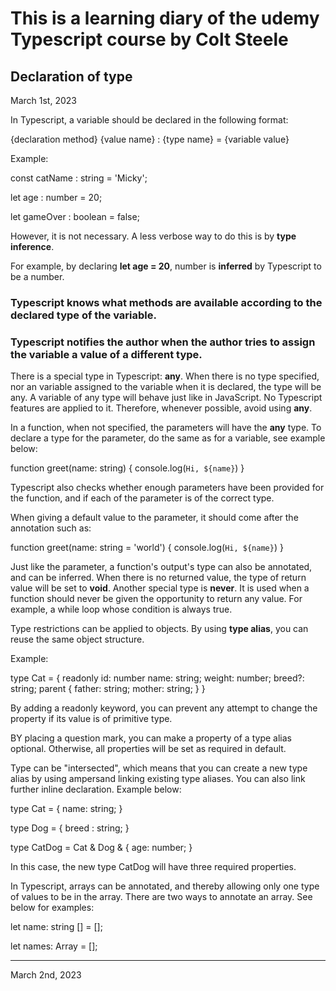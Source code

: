 # This is a learning diary of the udemy Typescript course by Colt Steele

## Declaration of type

March 1st, 2023

In Typescript, a variable should be declared in the following format:

{declaration method} {value name} : {type name} = {variable value}

Example:

const catName : string = 'Micky';

let age : number = 20;

let gameOver : boolean = false;

However, it is not necessary. A less verbose way to do this is by **type inference**.

For example, by declaring **let age = 20**, number is **inferred** by Typescript to be a number.

### Typescript knows what methods are available according to the declared type of the variable.

### Typescript notifies the author when the author tries to assign the variable a value of a different type.

There is a special type in Typescript: **any**. When there is no type specified, nor an variable assigned to the variable when it is declared, the type will be any. A variable of any type will behave just like in JavaScript. No Typescript features are applied to it. Therefore, whenever possible, avoid using **any**.

In a function, when not specified, the parameters will have the **any** type. To declare a type for the parameter, do the same as for a variable, see example below:

function greet(name: string) {
console.log(`Hi, ${name}`)
}

Typescript also checks whether enough parameters have been provided for the function, and if each of the parameter is of the correct type.

When giving a default value to the parameter, it should come after the annotation such as:

function greet(name: string = 'world') {
console.log(`Hi, ${name}`)
}

Just like the parameter, a function's output's type can also be annotated, and can be inferred. When there is no returned value, the type of return value will be set to **void**. Another special type is **never**. It is used when a function should never be given the opportunity to return any value. For example, a while loop whose condition is always true.

Type restrictions can be applied to objects. By using **type alias**, you can reuse the same object structure.

Example:

type Cat = {
readonly id: number
name: string;
weight: number;
breed?: string;
parent {
father: string;
mother: string;
}
}

By adding a readonly keyword, you can prevent any attempt to change the property if its value is of primitive type.

BY placing a question mark, you can make a property of a type alias optional. Otherwise, all properties will be set as required in default.

Type can be "intersected", which means that you can create a new type alias by using ampersand linking existing type aliases. You can also link further inline declaration. Example below:

type Cat = {
name: string;
}

type Dog = {
breed : string;
}

type CatDog = Cat & Dog & {
age: number;
}

In this case, the new type CatDog will have three required properties.

In Typescript, arrays can be annotated, and thereby allowing only one type of values to be in the array. There are two ways to annotate an array. See below for examples:

let name: string [] = [];

let names: Array<string> = [];

---

March 2nd, 2023
